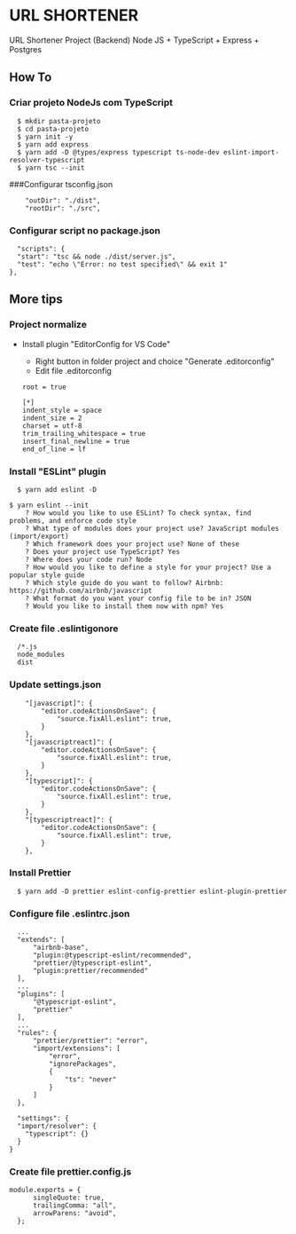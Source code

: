 # URL SHORTENER

URL Shortener Project (Backend)
Node JS + TypeScript + Express + Postgres

## How To

### Criar projeto NodeJs com TypeScript

```
  $ mkdir pasta-projeto
  $ cd pasta-projeto
  $ yarn init -y
  $ yarn add express
  $ yarn add -D @types/express typescript ts-node-dev eslint-import-resolver-typescript
  $ yarn tsc --init
```

###Configurar tsconfig.json

```
    "outDir": "./dist",
    "rootDir": "./src",
```

### Configurar script no package.json

  ```
    "scripts": {
    "start": "tsc && node ./dist/server.js",
    "test": "echo \"Error: no test specified\" && exit 1"
  },
  ```

## More tips

### Project normalize

  * Install plugin "EditorConfig for VS Code"
    * Right button in folder project and choice "Generate .editorconfig"
    * Edit file .editorconfig

    ```
    root = true

    [*]
    indent_style = space
    indent_size = 2
    charset = utf-8
    trim_trailing_whitespace = true
    insert_final_newline = true
    end_of_line = lf
    ```

### Install "ESLint" plugin

```
  $ yarn add eslint -D
```

```
$ yarn eslint --init
    ? How would you like to use ESLint? To check syntax, find problems, and enforce code style
    ? What type of modules does your project use? JavaScript modules (import/export)
    ? Which framework does your project use? None of these
    ? Does your project use TypeScript? Yes
    ? Where does your code run? Node
    ? How would you like to define a style for your project? Use a popular style guide
    ? Which style guide do you want to follow? Airbnb: https://github.com/airbnb/javascript
    ? What format do you want your config file to be in? JSON
    ? Would you like to install them now with npm? Yes

```

### Create file .eslintigonore

  ```
    /*.js
    node_modules
    dist
  ```

### Update settings.json

```
    "[javascript]": {
        "editor.codeActionsOnSave": {
            "source.fixAll.eslint": true,
        }
    },
    "[javascriptreact]": {
        "editor.codeActionsOnSave": {
            "source.fixAll.eslint": true,
        }
    },
    "[typescript]": {
        "editor.codeActionsOnSave": {
            "source.fixAll.eslint": true,
        }
    },
    "[typescriptreact]": {
        "editor.codeActionsOnSave": {
            "source.fixAll.eslint": true,
        }
    },
```

### Install Prettier

```
  $ yarn add -D prettier eslint-config-prettier eslint-plugin-prettier
```

### Configure file .eslintrc.json
  ```
    ...
    "extends": [
        "airbnb-base",
        "plugin:@typescript-eslint/recommended",
        "prettier/@typescript-eslint",
        "plugin:prettier/recommended"
    ],
    ...
    "plugins": [
        "@typescript-eslint",
        "prettier"
    ],
    ...
    "rules": {
        "prettier/prettier": "error",
        "import/extensions": [
            "error",
            "ignorePackages",
            {
                "ts": "never"
            }
        ]
    },

    "settings": {
    "import/resolver": {
      "typescript": {}
    }
  }
  ```

### Create file prettier.config.js

  ```
  module.exports = {
		singleQuote: true,
		trailingComma: "all",
		arrowParens: "avoid",
	};
  ```
